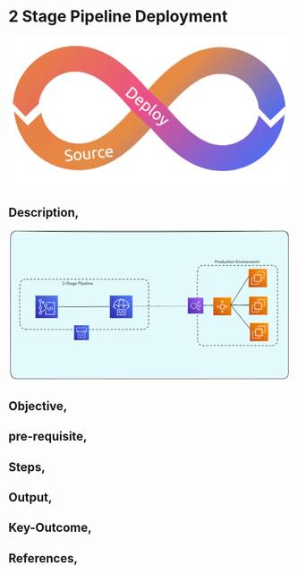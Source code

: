# 2 Stage Pipeline Deployment

![CICD](./assets/CICD.png)

## Description,

![Project_Architecture](./assets/Architecture.png)

## Objective,

## pre-requisite,

## Steps,

## Output,

## Key-Outcome,

## References,

